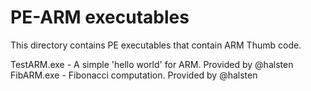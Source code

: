 PE-ARM executables
== 
This directory contains PE executables that contain ARM Thumb code.

TestARM.exe - A simple 'hello world' for ARM. Provided by @halsten
FibARM.exe - Fibonacci computation. Provided by @halsten
